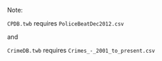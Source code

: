 Note:

`CPDB.twb` requires `PoliceBeatDec2012.csv`

and

`CrimeDB.twb` requires `Crimes_-_2001_to_present.csv`